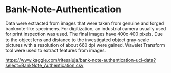 # Bank-Note-Authentication

Data were extracted from images that were taken from genuine and forged banknote-like specimens. For digitization, an industrial camera usually used for print inspection was used. The final images have 400x 400 pixels. Due to the object lens and distance to the investigated object gray-scale pictures with a resolution of about 660 dpi were gained. Wavelet Transform tool were used to extract features from images.

https://www.kaggle.com/ritesaluja/bank-note-authentication-uci-data?select=BankNote_Authentication.csv
